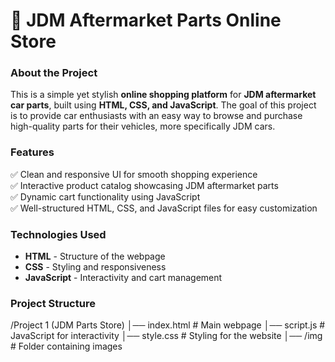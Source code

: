 # 🚗 JDM Aftermarket Parts Online Store

### **About the Project**
This is a simple yet stylish **online shopping platform** for **JDM aftermarket car parts**, built using **HTML, CSS, and JavaScript**. The goal of this project is to provide car enthusiasts with an easy way to browse and purchase high-quality parts for their vehicles, more specifically JDM cars.

### **Features**
✅ Clean and responsive UI for smooth shopping experience  
✅ Interactive product catalog showcasing JDM aftermarket parts  
✅ Dynamic cart functionality using JavaScript  
✅ Well-structured HTML, CSS, and JavaScript files for easy customization  

### **Technologies Used**
- **HTML** - Structure of the webpage  
- **CSS** - Styling and responsiveness  
- **JavaScript** - Interactivity and cart management  

### **Project Structure**
/Project 1 (JDM Parts Store) │── index.html # Main webpage │── script.js # JavaScript for interactivity │── style.css # Styling for the website │── /img # Folder containing images

